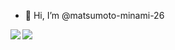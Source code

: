 - 👋 Hi, I’m @matsumoto-minami-26
<!-- 👀 I’m interested in ... -->
<!-- 🌱 I’m currently learning ... -->
<!-- 💞️ I’m looking to collaborate on ... -->
<!-- 📫 How to reach me ... -->

<a href="https://github.com/anuraghazra/github-readme-stats">
  <img align="left" src="https://github-readme-stats.vercel.app/api?username=matsumoto-minami-26&count_private=true&show_icons=true" />
</a>

<a href="https://github.com/anuraghazra/github-readme-stats">
  <img align="left" src="https://github-readme-stats.vercel.app/api/top-langs/?username=matsumoto-minami-26&langs_count=8" />
</a>

<!-- profile updater begin: qiita -->

<!-- profile updater end: qiita -->
  
<!---
matsumoto-minami-26/matsumoto-minami-26 is a ✨ special ✨ repository because its `README.md` (this file) appears on your GitHub profile.
You can click the Preview link to take a look at your changes.
--->
